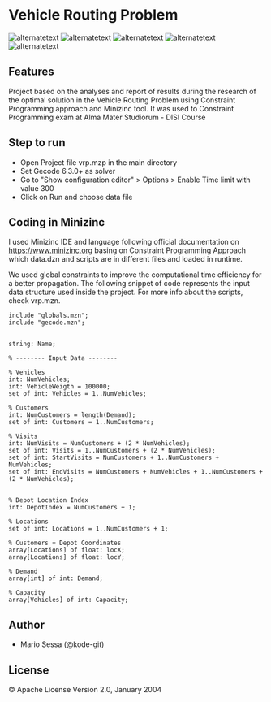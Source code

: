 # Vehicle Routing Problem
<p>
        <img src="https://img.shields.io/static/v1?label=build&message=passing&color=%3CCOLOR%3E" alt="alternatetext">
	<img src="https://img.shields.io/badge/state-closed-red" alt="alternatetext">
	<img src="https://img.shields.io/badge/version-1.0%20-blue" alt="alternatetext">
  <img src="https://img.shields.io/badge/solver-Gecode Solver 6.3.0-yellow" alt="alternatetext">
  <img src="https://img.shields.io/badge/language-Minizinc 2.5.1-white" alt="alternatetext">
</p>

## Features

Project based on the analyses and report of results during the research of the optimal solution in the Vehicle Routing Problem using Constraint Programming approach and Minizinc tool. It was used to Constraint Programming exam at Alma Mater Studiorum - DISI Course

## Step to run
- Open Project file vrp.mzp in the main directory
- Set Gecode 6.3.0+ as solver
- Go to "Show configuration editor" > Options > Enable Time limit with value 300
- Click on Run and choose data file

## Coding in Minizinc

I used Minizinc IDE and language following official documentation on https://www.minizinc.org basing on Constraint Programming Approach which data.dzn and scripts are in different files and loaded in runtime. 

We used global constraints to improve the computational time efficiency for a better propagation. The following snippet of code represents the input data structure used inside the project. For more info about the scripts, check vrp.mzn.

```
include "globals.mzn";
include "gecode.mzn";


string: Name; 

% -------- Input Data --------

% Vehicles
int: NumVehicles;
int: VehicleWeigth = 100000;
set of int: Vehicles = 1..NumVehicles;

% Customers
int: NumCustomers = length(Demand);
set of int: Customers = 1..NumCustomers;

% Visits
int: NumVisits = NumCustomers + (2 * NumVehicles);
set of int: Visits = 1..NumCustomers + (2 * NumVehicles);
set of int: StartVisits = NumCustomers + 1..NumCustomers + NumVehicles;
set of int: EndVisits = NumCustomers + NumVehicles + 1..NumCustomers + (2 * NumVehicles);


% Depot Location Index
int: DepotIndex = NumCustomers + 1;

% Locations
set of int: Locations = 1..NumCustomers + 1; 

% Customers + Depot Coordinates
array[Locations] of float: locX;
array[Locations] of float: locY;

% Demand
array[int] of int: Demand;

% Capacity
array[Vehicles] of int: Capacity;
```


## Author
- Mario Sessa (@kode-git)

## License

&copy; Apache License Version 2.0, January 2004
